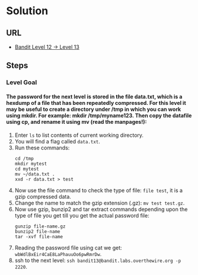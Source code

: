 # Solution

## URL
- [Bandit Level 12 → Level 13](https://overthewire.org/wargames/bandit/bandit13.html)

## Steps

### Level Goal

#### The password for the next level is stored in the file data.txt, which is a hexdump of a file that has been repeatedly compressed. For this level it may be useful to create a directory under /tmp in which you can work using mkdir. For example: mkdir /tmp/myname123. Then copy the datafile using cp, and rename it using mv (read the manpages!):
1. Enter `ls` to list contents of current working directory.
2. You will find a flag called `data.txt`.
3. Run these commands:
    ```
    cd /tmp
    mkdir mytest
    cd mytest
    mv ~/data.txt .
    xxd -r data.txt > test
    ```
4. Now use the file command to check the type of file: `file test`, it is a gzip compressed data.
5. Change the name to match the gzip extension (.gz): `mv test test.gz`.
6. Now use gzip, bunzip2 and tar extract commands depending upon the type of file you get till you get the actual password file:
    ```
    gunzip file-name.gz
    bunzip2 file-name
    tar -xvf file-name
    ```
7. Reading the password file using cat we get: `wbWdlBxEir4CaE8LaPhauuOo6pwRmrDw`.
8. ssh to the next level: `ssh bandit13@bandit.labs.overthewire.org -p 2220`.